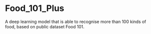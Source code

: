 # Food_101_Plus
A deep learning model that is able to recognise more than 100 kinds of food, based on public dataset Food 101.
